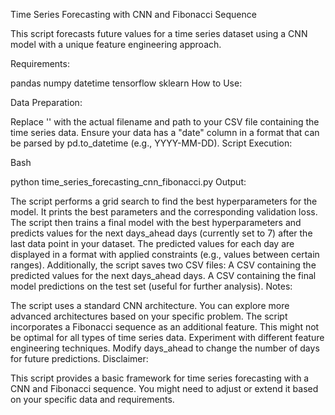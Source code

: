 Time Series Forecasting with CNN and Fibonacci Sequence

This script forecasts future values for a time series dataset using a CNN model with a unique feature engineering approach.

Requirements:

pandas
numpy
datetime
tensorflow
sklearn
How to Use:

Data Preparation:

Replace '' with the actual filename and path to your CSV file containing the time series data.
Ensure your data has a "date" column in a format that can be parsed by pd.to_datetime (e.g., YYYY-MM-DD).
Script Execution:

Bash

python time_series_forecasting_cnn_fibonacci.py
Output:

The script performs a grid search to find the best hyperparameters for the model. It prints the best parameters and the corresponding validation loss.
The script then trains a final model with the best hyperparameters and predicts values for the next days_ahead days (currently set to 7) after the last data point in your dataset.
The predicted values for each day are displayed in a format with applied constraints (e.g., values between certain ranges).
Additionally, the script saves two CSV files:
A CSV containing the predicted values for the next days_ahead days.
A CSV containing the final model predictions on the test set (useful for further analysis).
Notes:

The script uses a standard CNN architecture. You can explore more advanced architectures based on your specific problem.
The script incorporates a Fibonacci sequence as an additional feature. This might not be optimal for all types of time series data. Experiment with different feature engineering techniques.
Modify days_ahead to change the number of days for future predictions.
Disclaimer:

This script provides a basic framework for time series forecasting with a CNN and Fibonacci sequence. You might need to adjust or extend it based on your specific data and requirements.
